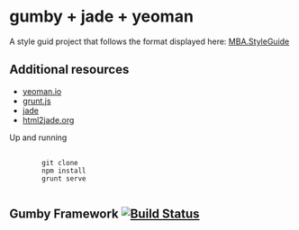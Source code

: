 
gumby + jade + yeoman
========================
A style guid project that follows the format displayed here: [MBA.StyleGuide](https://github.com/bhuizi-moda/style_guide.git)


Additional resources
--------------------


* [yeoman.io](https://npmjs.org/package/tiny-lr)
* [grunt.js](http://gruntjs.com/)
* [jade](http://jade-lang.com/)
* [html2jade.org](http://html2jade.org/)

Up and running
<pre>
	<code>
		git clone
		npm install
		grunt serve
	</code>
</pre>

Gumby Framework [![Build Status](https://travis-ci.org/GumbyFramework/Gumby.png?branch=master)](https://travis-ci.org/GumbyFramework/Gumby)
-----------